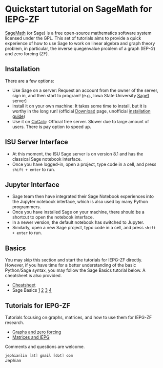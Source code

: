 # Quickstart tutorial on SageMath for IEPG-ZF

[SageMath](https://www.sagemath.org/) (or Sage) is a free open-source mathematics software system licensed under the GPL.  This set of tutorials aims to provide a quick experience of how to use Sage to work on linear algebra and graph theory problem, in particular, the inverse quegenvalue problem of a graph (IEP-$G$) and zero forcing (ZF).  

## Installation
There are a few options:
* Use Sage on a server:  Request an account from the owner of the server, sign in, and then start to program! (e.g., Iowa State University [Sage1](https://sage.math.iastate.edu/) server)
* Install it on your own machine:  It takes some time to install, but it is worthy in the long run! (official [Download](https://www.sagemath.org/download.html) page, unofficial [installation guide](https://docs.google.com/document/d/1PnMK_GtNfKQYyBNZiub0PmHus8-VPBw-JeN52oVElHQ/edit?usp=sharing))
* Use it on [CoCalc](https://cocalc.com/):  Official free server.  Slower due to large amount of users.  There is pay option to speed up.

## ISU Server Interface
* At this moment, the ISU Sage server is on version 8.1 and has the classical Sage notebook interface.
* Once you have logged-in, open a project, type code in a cell, and press `shift + enter` to run.

## Jupyter Interface
* Sage team then have integrated their Sage Notebook experiences into the Jupyter notebook interface, which is also used by many Python programmers.
* Once you have installed Sage on your machine, there should be a shortcut to open the notebook interface.
* In a newer version, the default notebook has switched to Jupyter.
* Similarly, open a new Sage project, typo code in a cell, and press `shift + enter` to run.

## Basics
You may skip this section and start the tutorials for IEPG-ZF directly.  However, if you have time for a better understanding of the basic Python/Sage syntax, you may follow the Sage Basics tutorial below.  A cheatsheet is also provided.
* [Cheatsheet](http://jephianlin.github.io/SageBasics.pdf)
* Sage Basics [1](Sage1.ipynb) [2](Sage2.ipynb) [3](Sage3.ipynb) [4](Sage4.ipynb)

## Tutorials for IEPG-ZF
Tutorials focusing on graphs, matrices, and how to use them for IEPG-ZF research.
* [Graphs and zero forcing](MRC2020-Graphs-and-zero-forcing.ipynb)
* [Matrices and IEPG](MRC2020-Matrices-and-IEPG.ipynb)

Comments and questions are welcome.

`jephianlin [at] gmail [dot] com`  
Jephian
